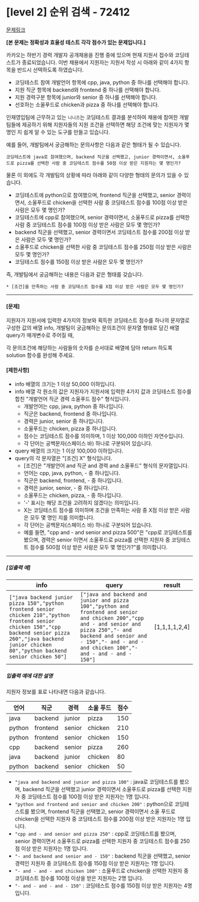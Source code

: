 
# [level 2] 순위 검색 - 72412
[문제링크](https://school.programmers.co.kr/learn/courses/30/lessons/72412)

**[본 문제는 정확성과 효율성 테스트 각각 점수가 있는 문제입니다.]**


카카오는 하반기 경력 개발자 공개채용을 진행 중에 있으며 현재 지원서 접수와 코딩테스트가 종료되었습니다. 이번 채용에서 지원자는 지원서 작성 시 아래와 같이 4가지 항목을 반드시 선택하도록 하였습니다.


* 코딩테스트 참여 개발언어 항목에 cpp, java, python 중 하나를 선택해야 합니다.
* 지원 직군 항목에 backend와 frontend 중 하나를 선택해야 합니다.
* 지원 경력구분 항목에 junior와 senior 중 하나를 선택해야 합니다.
* 선호하는 소울푸드로 chicken과 pizza 중 하나를 선택해야 합니다.


인재영입팀에 근무하고 있는 `니니즈`는 코딩테스트 결과를 분석하여 채용에 참여한 개발팀들에 제공하기 위해 지원자들의 지원 조건을 선택하면 해당 조건에 맞는 지원자가 몇 명인 지 쉽게 알 수 있는 도구를 만들고 있습니다.  

예를 들어, 개발팀에서 궁금해하는 문의사항은 다음과 같은 형태가 될 수 있습니다.  

`코딩테스트에 java로 참여했으며, backend 직군을 선택했고, junior 경력이면서, 소울푸드로 pizza를 선택한 사람 중 코딩테스트 점수를 50점 이상 받은 지원자는 몇 명인가?`


물론 이 외에도 각 개발팀의 상황에 따라 아래와 같이 다양한 형태의 문의가 있을 수 있습니다.


* 코딩테스트에 python으로 참여했으며, frontend 직군을 선택했고, senior 경력이면서, 소울푸드로 chicken을 선택한 사람 중 코딩테스트 점수를 100점 이상 받은 사람은 모두 몇 명인가?
* 코딩테스트에 cpp로 참여했으며, senior 경력이면서, 소울푸드로 pizza를 선택한 사람 중 코딩테스트 점수를 100점 이상 받은 사람은 모두 몇 명인가?
* backend 직군을 선택했고, senior 경력이면서 코딩테스트 점수를 200점 이상 받은 사람은 모두 몇 명인가?
* 소울푸드로 chicken을 선택한 사람 중 코딩테스트 점수를 250점 이상 받은 사람은 모두 몇 명인가?
* 코딩테스트 점수를 150점 이상 받은 사람은 모두 몇 명인가?


즉, 개발팀에서 궁금해하는 내용은 다음과 같은 형태를 갖습니다.



```
* [조건]을 만족하는 사람 중 코딩테스트 점수를 X점 이상 받은 사람은 모두 몇 명인가?

```



---


#### **[문제]**


지원자가 지원서에 입력한 4가지의 정보와 획득한 코딩테스트 점수를 하나의 문자열로 구성한 값의 배열 info, 개발팀이 궁금해하는 문의조건이 문자열 형태로 담긴 배열 query가 매개변수로 주어질 때,  

각 문의조건에 해당하는 사람들의 숫자를 순서대로 배열에 담아 return 하도록 solution 함수를 완성해 주세요.


#### **[제한사항]**


* info 배열의 크기는 1 이상 50,000 이하입니다.
* info 배열 각 원소의 값은 지원자가 지원서에 입력한 4가지 값과 코딩테스트 점수를 합친 "개발언어 직군 경력 소울푸드 점수" 형식입니다.
	+ 개발언어는 cpp, java, python 중 하나입니다.
	+ 직군은 backend, frontend 중 하나입니다.
	+ 경력은 junior, senior 중 하나입니다.
	+ 소울푸드는 chicken, pizza 중 하나입니다.
	+ 점수는 코딩테스트 점수를 의미하며, 1 이상 100,000 이하인 자연수입니다.
	+ 각 단어는 공백문자(스페이스 바) 하나로 구분되어 있습니다.
* query 배열의 크기는 1 이상 100,000 이하입니다.
* query의 각 문자열은 "[조건] X" 형식입니다.
	+ [조건]은 "개발언어 and 직군 and 경력 and 소울푸드" 형식의 문자열입니다.
	+ 언어는 cpp, java, python, - 중 하나입니다.
	+ 직군은 backend, frontend, - 중 하나입니다.
	+ 경력은 junior, senior, - 중 하나입니다.
	+ 소울푸드는 chicken, pizza, - 중 하나입니다.
	+ '-' 표시는 해당 조건을 고려하지 않겠다는 의미입니다.
	+ X는 코딩테스트 점수를 의미하며 조건을 만족하는 사람 중 X점 이상 받은 사람은 모두 몇 명인 지를 의미합니다.
	+ 각 단어는 공백문자(스페이스 바) 하나로 구분되어 있습니다.
	+ 예를 들면, "cpp and - and senior and pizza 500"은 "cpp로 코딩테스트를 봤으며, 경력은 senior 이면서 소울푸드로 pizza를 선택한 지원자 중 코딩테스트 점수를 500점 이상 받은 사람은 모두 몇 명인가?"를 의미합니다.




---


##### **[입출력 예]**




| info | query | result |
| --- | --- | --- |
| `["java backend junior pizza 150","python frontend senior chicken 210","python frontend senior chicken 150","cpp backend senior pizza 260","java backend junior chicken 80","python backend senior chicken 50"]` | `["java and backend and junior and pizza 100","python and frontend and senior and chicken 200","cpp and - and senior and pizza 250","- and backend and senior and - 150","- and - and - and chicken 100","- and - and - and - 150"]` | [1,1,1,1,2,4] |


##### **입출력 예에 대한 설명**


지원자 정보를 표로 나타내면 다음과 같습니다.




| 언어 | 직군 | 경력 | 소울 푸드 | 점수 |
| --- | --- | --- | --- | --- |
| java | backend | junior | pizza | 150 |
| python | frontend | senior | chicken | 210 |
| python | frontend | senior | chicken | 150 |
| cpp | backend | senior | pizza | 260 |
| java | backend | junior | chicken | 80 |
| python | backend | senior | chicken | 50 |


* `"java and backend and junior and pizza 100"` : java로 코딩테스트를 봤으며, backend 직군을 선택했고 junior 경력이면서 소울푸드로 pizza를 선택한 지원자 중 코딩테스트 점수를 100점 이상 받은 지원자는 1명 입니다.
* `"python and frontend and senior and chicken 200"` : python으로 코딩테스트를 봤으며, frontend 직군을 선택했고, senior 경력이면서 소울 푸드로 chicken을 선택한 지원자 중 코딩테스트 점수를 200점 이상 받은 지원자는 1명 입니다.
* `"cpp and - and senior and pizza 250"` : cpp로 코딩테스트를 봤으며, senior 경력이면서 소울푸드로 pizza를 선택한 지원자 중 코딩테스트 점수를 250점 이상 받은 지원자는 1명 입니다.
* `"- and backend and senior and - 150"` : backend 직군을 선택했고, senior 경력인 지원자 중 코딩테스트 점수를 150점 이상 받은 지원자는 1명 입니다.
* `"- and - and - and chicken 100"` : 소울푸드로 chicken을 선택한 지원자 중 코딩테스트 점수를 100점 이상을 받은 지원자는 2명 입니다.
* `"- and - and - and - 150"` : 코딩테스트 점수를 150점 이상 받은 지원자는 4명 입니다.


